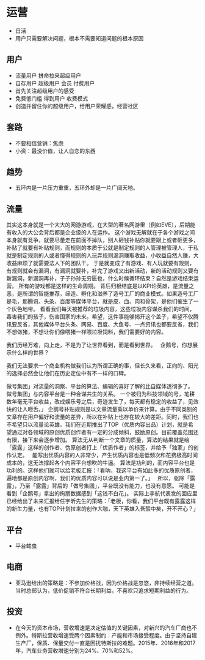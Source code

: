 # 运营

* 日活
* 用户只需要解决问题，根本不需要知道问题的根本原因

## 用户

* 流量用户  拼命拉来超级用户
* 自存用户  超级用户 会员 付费用户
* 首先关注超级用户的感受
* 免费低门槛 得到用户 收费模式
* 创造并留住你的超级用户，给用户荣耀感，经营社区

## 套路

* 不要相信营销：焦虑
* 小资：最没价值，让人自恋的东西

## 趋势

* 五环内是一片压力重重，五环外却是一片广阔天地。

## 流量

其实这本身就是一个大大的网游游戏，在大型的著名网游里（例如EVE），后期能有收入的大公会背后都是企业级的人在运作。
这个游戏无解就在于各个游戏之间本身就有竞争，就要尽量走在前面不掉队，别人砸钱补贴你就要跟上或者砸更多，补贴了就要有补贴规则，而规则的本质于公就是制定规则的人管理被管理人，于私就是制定规则的人或者懂得规则的人玩弄规则漏洞赚取收益，小收益自然人赚，大收益麻烦了就需要法人下的团队干。
于是就变成了有游戏、有人玩就要有规则，有规则就会有漏洞，有漏洞就要补，补完了游戏又出新活动，新的活动规则又要有新漏洞，新漏洞再补，子子孙孙无穷匮也，什么时候循环结束？自然是游戏结束运营。
所有的游戏都是这样的生命周期。
背后归根结底是以KPI论英雄，是流量之恶，是所谓的智能推荐，缔造、孵化和滋养了造号工厂的商业模式。如果造号工厂是毛，那腾讯、头条、百度等媒体平台，就是皮、血、肉和骨架，是他们催生了一个灰色地带。
看看我们每天被推荐的垃圾内容，这些垃圾内容谋杀我们的时间，毒害我们的孩子，伤害国家的未来。希望，这件事能够揭开这个盖子，希望不仅腾讯要反省，其他媒体平台头条、网易、百度、大鱼号、一点资讯也都要反省，我们不想做猪，不想让你们像喂猪一样喂垃圾饲料，我们需要好的内容。

我们历经万难，向上走，不是为了让世界看到，而是看到世界。
 
企鹅号，你想展示什么样的世界？

我们无法要求一个商业机构做我们认为所谓正确的事，但长久来看，正向的、阳光的选择必然会让他们在历史定位中有不一样的口碑。

做号集团」对流量的洞察、平台的算法、编辑的喜好了解的比自媒体透彻多了。
做号集团」与内容平台是一种合谋共生的关系。
一个被归为科技领域的号，笔耕数年毫无平台收益，改成娱乐号之后，奇迹发生了，每天都有稳定的收益了，见效快的让人咂舌。」
企鹅号补贴规则是以文章流量乘以单价来计算。由于不同类别的文章存在用户偏好和流量的差异，所以在补贴上也存在较大的差距。同时，我们也不希望只以流量论英雄。我们在近期推出了TOP（优质内容出品）计划，就是希望通过对各领域的原创优质创作者有一定的分成倾斜，鼓励原创。目前覆盖范围还有限，接下来会逐步增加。
算法无从判断一个文章的质量，算法的结果就是给「露露」这样的创作者、伪原创者打上「优质作者」的标签，并给予「独家」的创作认定。
 
能写出优质内容的人非常少，产生优质内容也是低频次和花费极高时间成本的，这无法撑起各个内容平台想吹的牛逼。
算法是功利的，而内容平台也是功利的。这样他们就可以给老板汇报：「看呐，我这平台有如此多的优质原创者，遍地都是原创内容啊，我们的优质内容可以说是业内第一了。」
 
所以，驱除「露露」，乃至「露露」背后的「做号集团」，平台既没有能力，也没有意愿。
可能是看到「企鹅号」拿出的绚丽数据感到「这钱不白花」。
实际上李航代表发的回应里已经给出了未来汇报给任宇昕先生的策略：「老板，你看，我们平台既有露露这样的新生力量，也有TOP计划拉来的创作大咖，天下英雄入吾彀中矣，开不开心？」

## 平台

* 平台蛀虫

## 电商

* 亚马逊给出的策略是：不参加价格战，因为价格战是忽悠，非持续经营之道。当时总部认为，低价促销不符合长期利益，不喜欢只追求短期利益的行为。

## 投资

* 在今天的资本市场，营收增速是决定估值的关键因素，对新兴的汽车厂商也不例外。特斯拉营收增速受两个因素制约：产能和市场接受程度。由于坚持自建生产厂，保质、保量交付一直是困扰特斯拉的难题。2015年、2016年和2017年，汽车业务营收增速分别为24%、70%和52%。

